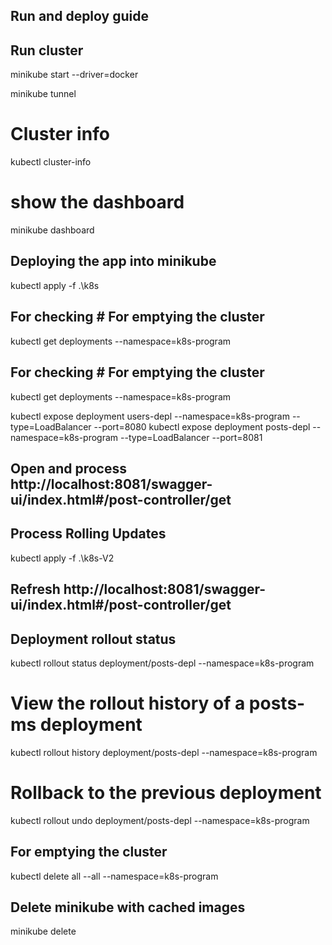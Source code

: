 ## Run and deploy guide

## Run cluster
minikube start --driver=docker

minikube tunnel

# Cluster info
kubectl cluster-info

# show the dashboard
minikube dashboard

## Deploying the app into minikube
kubectl apply -f .\k8s

## For checking # For emptying the cluster
kubectl get deployments --namespace=k8s-program

## For checking # For emptying the cluster
kubectl get deployments --namespace=k8s-program

kubectl expose deployment users-depl --namespace=k8s-program --type=LoadBalancer --port=8080
kubectl expose deployment posts-depl --namespace=k8s-program --type=LoadBalancer --port=8081

## Open and process http://localhost:8081/swagger-ui/index.html#/post-controller/get

## Process Rolling Updates
kubectl apply -f .\k8s-V2

## Refresh http://localhost:8081/swagger-ui/index.html#/post-controller/get

## Deployment rollout status
kubectl rollout status deployment/posts-depl --namespace=k8s-program

# View the rollout history of a posts-ms deployment
kubectl rollout history deployment/posts-depl --namespace=k8s-program

# Rollback to the previous deployment
kubectl rollout undo deployment/posts-depl --namespace=k8s-program

## For emptying the cluster
kubectl delete all --all --namespace=k8s-program

## Delete minikube with cached images
minikube delete

